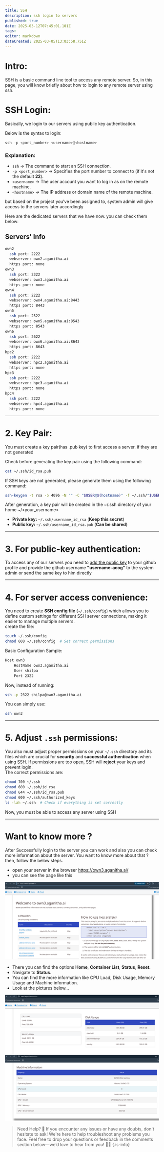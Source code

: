 ```yaml
---
title: SSH
description: ssh login to servers
published: true
date: 2025-03-12T07:45:01.101Z
tags: 
editor: markdown
dateCreated: 2025-03-05T13:03:58.751Z
---
```


# Intro:
SSH is a basic command line tool to access any remote server. So, in this page, you will know briefly about how to login to any remote server using ssh.

# SSH Login:

Basically, we login to our servers using public key authentication. 

Below is the syntax to login:

```python
ssh -p <port_number> <username>@<hostname>
```

### **Explanation:**

* `ssh` → The command to start an SSH connection.  
* `-p <port_number>` → Specifies the port number to connect to (if it's not the default **22**).  
* `<username>` → The user account you want to log in as on the remote machine.  
* `<hostname>` → The IP address or domain name of the remote machine.  


but based on the project you've been assigned to, system admin will give access to the servers later accordingly

Here are the dedicated servers that we have now. you can check them below:

## Servers' Info

```sh
own2 
  ssh port: 2222 
  webserver: own2.aganitha.ai
  https port: none
own3 
  ssh port: 2322  
  webserver: own3.aganitha.ai
  https port: none
own4 
  ssh port: 2222  
  webserver: own4.aganitha.ai:8443
  https port: 8443
own5 
  ssh port: 2522  
  webserver: own5.aganitha.ai:8543
  https port: 8543
own6 
  ssh port: 2622  
  webserver: own6.aganitha.ai:8643
  https port: 8643
hpc2 
  ssh port: 2222  
  webserver: hpc2.aganitha.ai
  https port: none
hpc3 
  ssh port: 2222  
  webserver: hpc3.aganitha.ai
  https port: none
hpc4 
  ssh port: 2222  
  webserver: hpc4.aganitha.ai
  https port: none
```

---


# 2. Key Pair: 

You must create a key pair(has .pub key) to first access a server. if they are not generated


Check before generating the key pair using the following command:

```sh
cat ~/.ssh/id_rsa.pub
```

If SSH keys are not generated, please generate them using the following command:

```sh
ssh-keygen -t rsa -b 4096 -N "" -C "$USER@$(hostname)" -f ~/.ssh/"$USER"_rsa
```

After generation, a key pair will be created in the ~/.ssh directory of your home  ~/<your_username>


* **Private key:** `~/.ssh/username_id_rsa` (**Keep this secret**)  
* **Public key:** `~/.ssh/username_id_rsa.pub` (**Can be shared**)  

---

# 3. For public-key authentication:

To access any of our servers you need to <a href="/IT-HOME/Github">add the public key</a> to your github profile and provide the github username **"username-acog"** to the system admin or send the same key to him directly

---

# 4. For server access convenience:

You need to create **SSH config file** (`~/.ssh/config`) which allows you to define custom settings for different SSH server connections, making it easier to manage multiple servers.  
create the file:

```sh
touch ~/.ssh/config
chmod 600 ~/.ssh/config  # Set correct permissions
```

Basic Configuration Sample:

```sh
Host own3
    HostName own3.aganitha.ai
    User shilpa
    Port 2322
```

Now, instead of running:

```sh
ssh -p 2322 shilpa@own3.aganitha.ai
```

You can simply use:

```sh
ssh own3
```
---
# 5. Adjust `.ssh` permissions:

You also must adjust proper permissions on your `~/.ssh` directory and its files which are crucial for **security** and **successful authentication** when using SSH. If permissions are too open, SSH will **reject** your keys and prevent login.  
The correct permissions are:

```sh
chmod 700 ~/.ssh
chmod 600 ~/.ssh/id_rsa
chmod 644 ~/.ssh/id_rsa.pub
chmod 600 ~/.ssh/authorized_keys
ls -lah ~/.ssh  # Check if everything is set correctly
```

Now, you must be able to access any server using SSH

---
# Want to know more ?
After Successfully login to the server you can work and also you can check more information about the server. You want to know more about that ? then, follow the below steps.
* open your server in the browser https://own3.aganitha.ai/
* you can see the page like this

![screenshot_2025-02-26_3.31.25_pm.png](/screenshot_2025-02-26_3.31.25_pm.png)
* There you can find the options **Home**, **Container List**, **Status**, **Reset**.
* Navigate to **Status**.
* You can find the more information like CPU Load, Disk Usage, Memory Usage and  Machine information.
* Look at the pictures below...

![screenshot_2025-02-26_3.35.56_pm.png](/screenshot_2025-02-26_3.35.56_pm.png)
![screenshot_2025-02-26_3.36.15_pm.png](/screenshot_2025-02-26_3.36.15_pm.png)

> Need Help? 🚀 If you encounter any issues or have any doubts, don't hesitate to ask! We're here to help troubleshoot any problems you face. Feel free to drop your questions or feedback in the comments section below—we’d love to hear from you! 💬✨
{.is-info}

